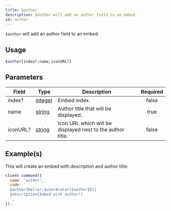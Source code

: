 ```yaml
---
title: $author
description: $author will add an author field to an embed.
id: author
---
```


`$author` will add an author field to an embed.

## Usage

```php
$author[index?;name;iconURL?]
```

## Parameters

| Field    | Type                                                                                                | Description                                                | Required |
| -------- | --------------------------------------------------------------------------------------------------- | ---------------------------------------------------------- | :------: |
| index?   | [integer](https://developer.mozilla.org/en-US/docs/Web/JavaScript/Reference/Global_Objects/Integer) | Embed index.                                               |  false   |
| name     | [string](https://developer.mozilla.org/en-US/docs/Web/JavaScript/Reference/Global_Objects/String)   | Author title that will be displayed.                       |   true   |
| iconURL? | [string](https://developer.mozilla.org/en-US/docs/Web/JavaScript/Reference/Global_Objects/String)   | Icon URL which will be displayed next to the author title. |  false   |

## Example(s)

This will create an embed with description and author title:

```javascript
client.command({
  name: "author",
  code: `
  $author[Hello!;$userAvatar[$authorID]]
  $description[Embed with author!]
  `,
});
```
